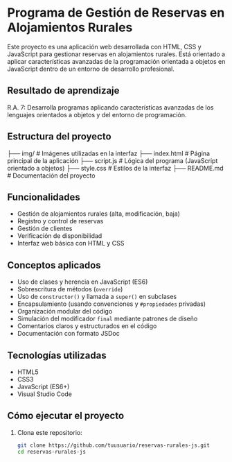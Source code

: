 # Programa de Gestión de Reservas en Alojamientos Rurales

Este proyecto es una aplicación web desarrollada con HTML, CSS y JavaScript para gestionar reservas en alojamientos rurales. Está orientado a aplicar características avanzadas de la programación orientada a objetos en JavaScript dentro de un entorno de desarrollo profesional.

## Resultado de aprendizaje

R.A. 7: Desarrolla programas aplicando características avanzadas de los lenguajes orientados a objetos y del entorno de programación.

## Estructura del proyecto

├── img/ # Imágenes utilizadas en la interfaz
├── index.html # Página principal de la aplicación
├── script.js # Lógica del programa (JavaScript orientado a objetos)
├── style.css # Estilos de la interfaz
├── README.md # Documentación del proyecto


## Funcionalidades

- Gestión de alojamientos rurales (alta, modificación, baja)
- Registro y control de reservas
- Gestión de clientes
- Verificación de disponibilidad
- Interfaz web básica con HTML y CSS

## Conceptos aplicados

- Uso de clases y herencia en JavaScript (ES6)
- Sobrescritura de métodos (`override`)
- Uso de `constructor()` y llamada a `super()` en subclases
- Encapsulamiento (usando convenciones y `#propiedades` privadas)
- Organización modular del código
- Simulación del modificador `final` mediante patrones de diseño
- Comentarios claros y estructurados en el código
- Documentación con formato JSDoc

## Tecnologías utilizadas

- HTML5
- CSS3
- JavaScript (ES6+)
- Visual Studio Code

## Cómo ejecutar el proyecto

1. Clona este repositorio:
   ```bash
   git clone https://github.com/tuusuario/reservas-rurales-js.git
   cd reservas-rurales-js
